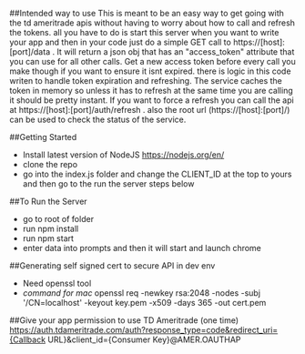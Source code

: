 ##Intended way to use
This is meant to be an easy way to get going with the td ameritrade apis without having to worry about how to call and refresh the tokens. all you have to do is start this server when you want to write your app and then in your code just do a simple GET call to https://[host]:[port]/data . It will return a json obj that has an "access_token" attribute that you can use for all other calls. Get a new access token before every call you make though if you want to ensure it isnt expired. there is logic in this code writen to handle token expiration and refreshing. The service caches the token in memory so unless it has to refresh at the same time you are calling it should be pretty instant. If you want to force a refresh you can call the api at https://[host]:[port]/auth/refresh . also the root url (https://[host]:[port]/) can be used to check the status of the service.

##Getting Started
- Install latest version of NodeJS https://nodejs.org/en/
- clone the repo
- go into the index.js folder and change the CLIENT_ID at the top to yours and then go to the run the server steps below

##To Run the Server
- go to root of folder
- run npm install
- run npm start
- enter data into prompts and then it will start and launch chrome

##Generating self signed cert to secure API in dev env
- Need openssl tool
- *command for mac* openssl req -newkey rsa:2048 -nodes -subj '/CN=localhost' -keyout key.pem -x509 -days 365 -out cert.pem  

##Give your app permission to use TD Ameritrade (one time)
https://auth.tdameritrade.com/auth?response_type=code&redirect_uri={Callback URL}&client_id={Consumer Key}@AMER.OAUTHAP